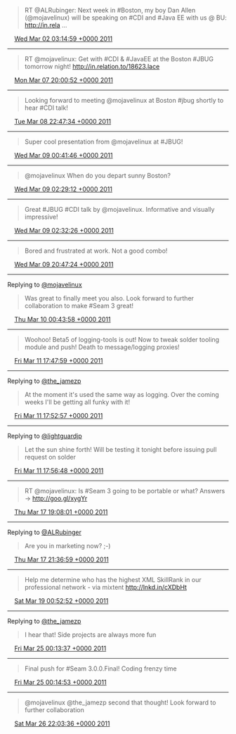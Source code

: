 > RT @ALRubinger: Next week in #Boston, my boy Dan Allen (@mojavelinux) will be speaking on #CDI and #Java EE with us @ BU: http://in.rela ...

<img src="/images/twitter/media/tweet.ico" width="12" /> [Wed Mar 02 03:14:59 +0000 2011](https://twitter.com/kenfinnigan/status/42784942517792768)

----

> RT @mojavelinux: Get with #CDI & #JavaEE at the Boston #JBUG tomorrow night! http://in.relation.to/18623.lace

<img src="/images/twitter/media/tweet.ico" width="12" /> [Mon Mar 07 20:00:52 +0000 2011](https://twitter.com/kenfinnigan/status/44850019223863296)

----

> Looking forward to meeting @mojavelinux at Boston #jbug shortly to hear #CDI talk!

<img src="/images/twitter/media/tweet.ico" width="12" /> [Tue Mar 08 22:47:34 +0000 2011](https://twitter.com/kenfinnigan/status/45254357612113920)

----

> Super cool presentation from @mojavelinux at #JBUG!

<img src="/images/twitter/media/tweet.ico" width="12" /> [Wed Mar 09 00:41:46 +0000 2011](https://twitter.com/kenfinnigan/status/45283096186191872)

----

> @mojavelinux When do you depart sunny Boston?

<img src="/images/twitter/media/tweet.ico" width="12" /> [Wed Mar 09 02:29:12 +0000 2011](https://twitter.com/kenfinnigan/status/45310132690759681)

----

> Great #JBUG #CDI talk by @mojavelinux. Informative and visually impressive!

<img src="/images/twitter/media/tweet.ico" width="12" /> [Wed Mar 09 02:32:26 +0000 2011](https://twitter.com/kenfinnigan/status/45310946209570816)

----

> Bored and frustrated at work. Not a good combo!

<img src="/images/twitter/media/tweet.ico" width="12" /> [Wed Mar 09 20:47:24 +0000 2011](https://twitter.com/kenfinnigan/status/45586506202624000)

----

Replying to [@mojavelinux](https://twitter.com/mojavelinux/status/45634739494846464)

> Was great to finally meet you also. Look forward to further collaboration to make #Seam 3 great!

<img src="/images/twitter/media/tweet.ico" width="12" /> [Thu Mar 10 00:43:58 +0000 2011](https://twitter.com/kenfinnigan/status/45646041210568704)

----

> Woohoo! Beta5 of logging-tools is out! Now to tweak solder tooling module and push! Death to message/logging proxies!

<img src="/images/twitter/media/tweet.ico" width="12" /> [Fri Mar 11 17:47:59 +0000 2011](https://twitter.com/kenfinnigan/status/46266128644845568)

----

Replying to [@the_jamezp](https://twitter.com/the_jamezp/status/46267076897280000)

> At the moment it's used the same way as logging. Over the coming weeks I'll be getting all funky with it!

<img src="/images/twitter/media/tweet.ico" width="12" /> [Fri Mar 11 17:52:57 +0000 2011](https://twitter.com/kenfinnigan/status/46267379818315777)

----

Replying to [@lightguardjp](https://twitter.com/lightguardjp/status/46267953368412160)

> Let the sun shine forth! Will be testing it tonight before issuing pull request on solder

<img src="/images/twitter/media/tweet.ico" width="12" /> [Fri Mar 11 17:56:48 +0000 2011](https://twitter.com/kenfinnigan/status/46268349881126914)

----

> RT @mojavelinux: Is #Seam 3 going to be portable or what? Answers -&gt; http://goo.gl/xygYr

<img src="/images/twitter/media/tweet.ico" width="12" /> [Thu Mar 17 19:08:01 +0000 2011](https://twitter.com/kenfinnigan/status/48460597368586240)

----

Replying to [@ALRubinger](https://twitter.com/ALRubinger/status/48490688618303488)

> Are you in marketing now? ;-)

<img src="/images/twitter/media/tweet.ico" width="12" /> [Thu Mar 17 21:36:59 +0000 2011](https://twitter.com/kenfinnigan/status/48498085587992576)

----

> Help me determine who has the highest XML SkillRank in our professional network - via mixtent http://lnkd.in/cXDbHt

<img src="/images/twitter/media/tweet.ico" width="12" /> [Sat Mar 19 00:52:52 +0000 2011](https://twitter.com/kenfinnigan/status/48909768047337472)

----

Replying to [@the_jamezp](https://twitter.com/the_jamezp/status/51062046451707904)

> I hear that! Side projects are always more fun

<img src="/images/twitter/media/tweet.ico" width="12" /> [Fri Mar 25 00:13:37 +0000 2011](https://twitter.com/kenfinnigan/status/51074219290804224)

----

> Final push for #Seam 3.0.0.Final! Coding frenzy time

<img src="/images/twitter/media/tweet.ico" width="12" /> [Fri Mar 25 00:14:53 +0000 2011](https://twitter.com/kenfinnigan/status/51074540108910592)

----

> @mojavelinux @the_jamezp second that thought! Look forward to further collaboration

<img src="/images/twitter/media/tweet.ico" width="12" /> [Sat Mar 26 22:03:36 +0000 2011](https://twitter.com/kenfinnigan/status/51766275835301888)